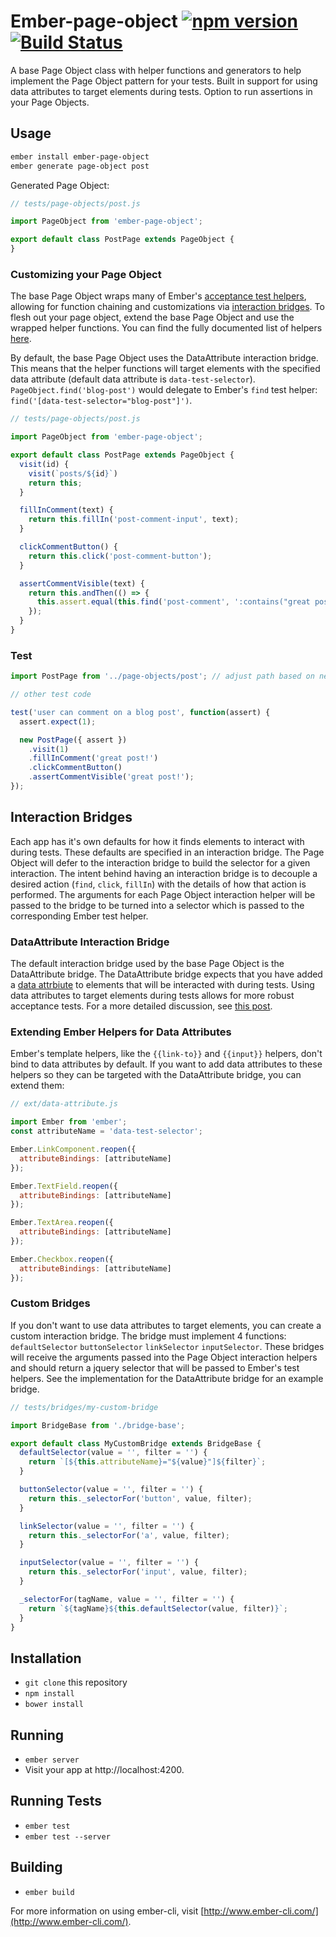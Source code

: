 # Ember-page-object [![npm version](https://badge.fury.io/js/ember-page-object.svg)](http://badge.fury.io/js/ember-page-object) [![Build Status](https://travis-ci.org/linstula/ember-page-object.svg?branch=master)](https://travis-ci.org/linstula/ember-page-object)

A base Page Object class with helper functions and generators to help implement the Page Object pattern for your tests.
Built in support for using data attributes to target elements during tests.
Option to run assertions in your Page Objects.

## Usage
```sh
ember install ember-page-object
ember generate page-object post
```

Generated Page Object:

```js
// tests/page-objects/post.js

import PageObject from 'ember-page-object';

export default class PostPage extends PageObject {
}
```

### Customizing your Page Object
The base Page Object wraps many of Ember's [acceptance test helpers](), allowing for function chaining and customizations via [interaction bridges]().
To flesh out your page object, extend the base Page Object and use the wrapped helper functions.
You can find the fully documented list of helpers [here]().

By default, the base Page Object uses the DataAttribute interaction bridge.
This means that the helper functions will target elements with the specified data attribute (default data attribute is `data-test-selector`).
`PageObject.find('blog-post')` would delegate to Ember's `find` test helper: `find('[data-test-selector="blog-post"]')`.

```js
// tests/page-objects/post.js

import PageObject from 'ember-page-object';

export default class PostPage extends PageObject {
  visit(id) {
    visit(`posts/${id}`)
    return this;
  }

  fillInComment(text) {
    return this.fillIn('post-comment-input', text);
  }

  clickCommentButton() {
    return this.click('post-comment-button');
  }

  assertCommentVisible(text) {
    return this.andThen(() => {
      this.assert.equal(this.find('post-comment', ':contains("great post!")').length, 1, `post with text: ${text} is visible`);
    });
  }
}
```

### Test

```js
import PostPage from '../page-objects/post'; // adjust path based on nested depth of test

// other test code

test('user can comment on a blog post', function(assert) {
  assert.expect(1);

  new PostPage({ assert })
    .visit(1)
    .fillInComment('great post!')
    .clickCommentButton()
    .assertCommentVisible('great post!');
});
```

## Interaction Bridges
Each app has it's own defaults for how it finds elements to interact with during tests.
These defaults are specified in an interaction bridge.
The Page Object will defer to the interaction bridge to build the selector for a given interaction.
The intent behind having an interaction bridge is to decouple a desired action (`find`, `click`, `fillIn`) with the details of how that action is performed.
The arguments for each Page Object interaction helper will be passed to the bridge to be turned into a selector which is passed to the corresponding Ember test helper.

### DataAttribute Interaction Bridge
The default interaction bridge used by the base Page Object is the DataAttribute bridge.
The DataAttribute bridge expects that you have added a [data attrbiute](https://developer.mozilla.org/en-US/docs/Web/Guide/HTML/Using_data_attributes) to elements that will be interacted with during tests.
Using data attributes to target elements during tests allows for more robust acceptance tests.
For a more detailed discussion, see [this post](https://dockyard.com/blog/2015/09/25/ember-best-practices-acceptance-tests).

### Extending Ember Helpers for Data Attributes
Ember's template helpers, like the `{{link-to}}` and `{{input}}` helpers, don't bind to data attributes by default.
If you want to add data attributes to these helpers so they can be targeted with the DataAttribute bridge, you can extend them:

```js
// ext/data-attribute.js

import Ember from 'ember';
const attributeName = 'data-test-selector';

Ember.LinkComponent.reopen({
  attributeBindings: [attributeName]
});

Ember.TextField.reopen({
  attributeBindings: [attributeName]
});

Ember.TextArea.reopen({
  attributeBindings: [attributeName]
});

Ember.Checkbox.reopen({
  attributeBindings: [attributeName]
});
```

### Custom Bridges
If you don't want to use data attributes to target elements, you can create a custom interaction bridge.
The bridge must implement 4 functions: `defaultSelector` `buttonSelector` `linkSelector` `inputSelector`.
These bridges will receive the arguments passed into the Page Object interaction helpers and should return a jquery selector that will be passed to Ember's test helpers.
See the implementation for the DataAttribute bridge for an example bridge.

```js
// tests/bridges/my-custom-bridge

import BridgeBase from './bridge-base';

export default class MyCustomBridge extends BridgeBase {
  defaultSelector(value = '', filter = '') {
    return `[${this.attributeName}="${value}"]${filter}`;
  }

  buttonSelector(value = '', filter = '') {
    return this._selectorFor('button', value, filter);
  }

  linkSelector(value = '', filter = '') {
    return this._selectorFor('a', value, filter);
  }

  inputSelector(value = '', filter = '') {
    return this._selectorFor('input', value, filter);
  }

  _selectorFor(tagName, value = '', filter = '') {
    return `${tagName}${this.defaultSelector(value, filter)}`;
  }
}
```

## Installation

* `git clone` this repository
* `npm install`
* `bower install`

## Running

* `ember server`
* Visit your app at http://localhost:4200.

## Running Tests

* `ember test`
* `ember test --server`

## Building

* `ember build`

For more information on using ember-cli, visit [http://www.ember-cli.com/](http://www.ember-cli.com/).
